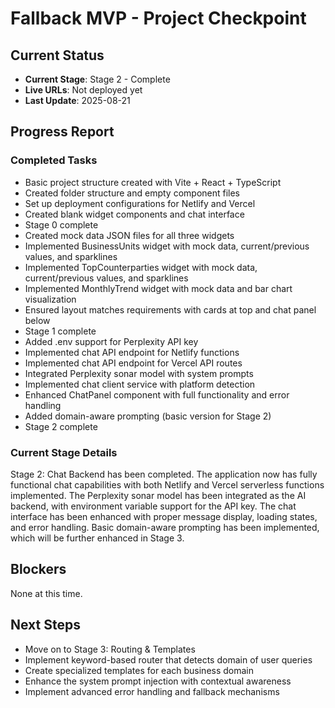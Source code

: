 # Fallback MVP - Project Checkpoint

## Current Status
- **Current Stage**: Stage 2 - Complete
- **Live URLs**: Not deployed yet
- **Last Update**: 2025-08-21

## Progress Report

### Completed Tasks
- Basic project structure created with Vite + React + TypeScript
- Created folder structure and empty component files
- Set up deployment configurations for Netlify and Vercel
- Created blank widget components and chat interface
- Stage 0 complete
- Created mock data JSON files for all three widgets
- Implemented BusinessUnits widget with mock data, current/previous values, and sparklines
- Implemented TopCounterparties widget with mock data, current/previous values, and sparklines
- Implemented MonthlyTrend widget with mock data and bar chart visualization
- Ensured layout matches requirements with cards at top and chat panel below
- Stage 1 complete
- Added .env support for Perplexity API key
- Implemented chat API endpoint for Netlify functions
- Implemented chat API endpoint for Vercel API routes
- Integrated Perplexity sonar model with system prompts
- Implemented chat client service with platform detection
- Enhanced ChatPanel component with full functionality and error handling
- Added domain-aware prompting (basic version for Stage 2)
- Stage 2 complete

### Current Stage Details
Stage 2: Chat Backend has been completed. The application now has fully functional chat capabilities with both Netlify and Vercel serverless functions implemented. The Perplexity sonar model has been integrated as the AI backend, with environment variable support for the API key. The chat interface has been enhanced with proper message display, loading states, and error handling. Basic domain-aware prompting has been implemented, which will be further enhanced in Stage 3.

## Blockers
None at this time.

## Next Steps
- Move on to Stage 3: Routing & Templates
- Implement keyword-based router that detects domain of user queries
- Create specialized templates for each business domain
- Enhance the system prompt injection with contextual awareness
- Implement advanced error handling and fallback mechanisms

